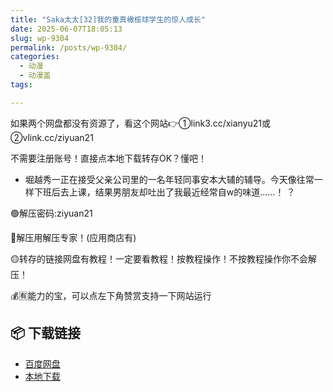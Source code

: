 ```yaml
---
title: "Saka太太[32]我的童真橄榄球学生的惊人成长"
date: 2025-06-07T18:05:13
slug: wp-9304
permalink: /posts/wp-9304/
categories:
  - 动漫
  - 动漫盖
tags:

---
```


如果两个网盘都没有资源了，看这个网站👉①link3.cc/xianyu21或②vlink.cc/ziyuan21

不需要注册账号！直接点本地下载转存OK？懂吧！

*   堀越秀一正在接受父亲公司里的一名年轻同事安本大辅的辅导。今天像往常一样下班后去上课，结果男朋友却吐出了我最近经常自w的味道……！ ？

🟢解压密码:ziyuan21

🔵解压用解压专家！(应用商店有)

🟡转存的链接网盘有教程！一定要看教程！按教程操作！不按教程操作你不会解压！

💰🈶能力的宝，可以点左下角赞赏支持一下网站运行

## 📦 下载链接
- [百度网盘](https://blziyuan21.com/pay-download/9304?key=40890bc95f&down_id=0)
- [本地下载](https://blziyuan21.com/pay-download/9304?key=40890bc95f&down_id=1)

